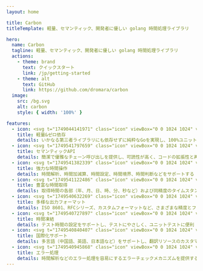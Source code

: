 ```yaml
---
layout: home

title: Carbon
titleTemplate: 軽量、セマンティック、開発者に優しい golang 時間処理ライブラリ

hero:
  name: Carbon
  tagline: 軽量、セマンティック、開発者に優しい golang 時間処理ライブラリ
  actions:
    - theme: brand
      text: クイックスタート
      link: /jp/getting-started
    - theme: alt
      text: GitHub
      link: https://github.com/dromara/carbon
  image:
    src: /bg.svg
    alt: carbon
    style: { width: '100%' }

features:
  - icon: <svg t="1749044141971" class="icon" viewBox="0 0 1024 1024" version="1.1" xmlns="http://www.w3.org/2000/svg" p-id="6043" width="32" height="32"><path d="M868.267 635.733v-249.6c34.133-6.4 61.866-38.4 61.866-74.666 0-42.667-34.133-74.667-74.666-74.667-21.334 0-42.667 10.667-55.467 25.6L586.667 142.933c2.133-6.4 4.266-12.8 4.266-21.333 0-42.667-34.133-74.667-74.666-74.667S441.6 81.067 441.6 121.6c0 6.4 2.133 12.8 2.133 19.2L230.4 262.4c-17.067-17.067-36.267-27.733-57.6-27.733-42.667 0-74.667 34.133-74.667 74.666 0 36.267 25.6 66.134 59.734 74.667v251.733c-34.134 8.534-59.734 38.4-59.734 74.667 0 42.667 34.134 74.667 74.667 74.667 21.333 0 42.667-10.667 55.467-25.6l215.466 119.466c-4.266 8.534-6.4 19.2-6.4 29.867 0 42.667 34.134 74.667 74.667 74.667s74.667-34.134 74.667-74.667c0-10.667-2.134-21.333-6.4-32l215.466-117.333c14.934 14.933 34.134 25.6 57.6 25.6C896 785.067 928 750.933 928 710.4c2.133-38.4-23.467-68.267-59.733-74.667zM558.933 849.067c-8.533-6.4-17.066-10.667-25.6-12.8V646.4h-36.266v189.867C486.4 838.4 475.733 844.8 467.2 851.2L247.467 729.6c2.133-6.4 2.133-12.8 2.133-19.2 0-34.133-23.467-64-55.467-72.533V384c12.8-4.267 23.467-8.533 32-19.2l160 98.133 19.2-29.866-160-98.134c2.134-8.533 4.267-14.933 4.267-23.466 0-6.4-2.133-12.8-2.133-19.2l213.333-121.6c12.8 14.933 34.133 23.466 55.467 23.466S556.8 185.6 569.6 170.667l213.333 121.6c-2.133 6.4-2.133 12.8-2.133 19.2 0 8.533 2.133 14.933 4.267 23.466l-160 98.134 19.2 29.866 157.866-96c8.534 8.534 19.2 14.934 32 19.2V640c-32 8.533-53.333 38.4-53.333 72.533 0 6.4 0 12.8 2.133 17.067l-224 119.467z" fill="#00C1DE" p-id="6044"></path><path d="M443.244 583.475a98.133 98.133 0 1 0 138.779-138.784 98.133 98.133 0 1 0-138.78 138.784z" fill="#00C1DE" p-id="6045"></path></svg>
    title: 軽量&ゼロ依存
    details: いかなる第三者ライブラリにも依存せずに純粋なGoを実現し、100%ユニットでカバー率をテストし、コード品質と安定性を保証する
  - icon: <svg t="1749541797659" class="icon" viewBox="0 0 1024 1024" version="1.1" xmlns="http://www.w3.org/2000/svg" p-id="49413" width="32" height="32"><path d="M0 0m214.38 0l595.24 0q214.38 0 214.38 214.38l0 595.24q0 214.38-214.38 214.38l-595.24 0q-214.38 0-214.38-214.38l0-595.24q0-214.38 214.38-214.38Z" fill="#00CE8C" p-id="49414"></path><path d="M578.78 535.07l-56.07 56.08-89.72-89.71 52.34-52.29-26.17-26.16-52.33 52.33-52.33-52.33-63.58 63.49a172 172 0 0 0-14.95 228l-86 89.71 26.17 26.16 86-86c29.9 26.16 67.28 37.38 104.66 37.38 44.86 0 89.71-18.69 123.35-52.33l63.55-63.55-48.6-48.59 56.07-56.07z m-74.76 164.47c-26.17 26.17-59.81 41.12-93.45 41.12s-67.29-11.21-89.71-37.38l-3.74-3.74c-48.59-48.59-48.59-130.82 3.74-183.16l33.64-33.64L537.66 665.9z m328.9-482.19l-26.13-26.2-82.23 78.5c-29.91-26.17-67.29-37.38-104.67-37.38-44.85 0-89.71 18.69-123.35 52.33l-63.55 59.81 243 243 59.81-59.81a172 172 0 0 0 14.95-228z m-127 280.34l-30 29.91L492.8 344.44l29.91-29.9c26.16-26.17 59.8-41.12 93.45-41.12s67.28 11.21 89.71 37.38l3.73 3.74c52.32 48.61 48.6 130.82-3.68 183.15z m0 0" fill="#FFFFFF" p-id="49415"></path></svg>
    title: セマンティックAPI
    details: 簡潔で優雅なチェーン呼び出しを提供し、可読性が高く、コードの拡張性と再利用性を保証する
  - icon: <svg t="1749541382339" class="icon" viewBox="0 0 1024 1024" version="1.1" xmlns="http://www.w3.org/2000/svg" p-id="38165" width="32" height="32"><path d="M1023.786667 730.1376c0 162.061653-131.37408 293.435733-293.435734 293.435733H293.649067C131.58912 1023.573333 0.213333 892.199253 0.213333 730.1376v-436.701867C0.213333 131.375787 131.590827 0 293.649067 0h436.701866c162.061653 0 293.435733 131.375787 293.435734 293.435733v436.701867z" fill="#61B73D" p-id="38166"></path><path d="M737.046187 440.093013h-1.747627c-12.931413 0-23.548587 3.713707-33.769813 10.043734-8.948053-26.09664-31.70304-44.890453-61.013334-44.890454-12.934827 0-25.285973 3.713707-35.51232 10.038614-8.948053-26.089813-31.714987-44.890453-61.02528-44.890454a66.23744 66.23744 0 0 0-31.45728 7.896747v-67.13856c0-36.565333-27.65824-66.21184-64.493226-66.21184-36.83328 0-66.691413 29.646507-66.691414 66.21184V568.200533l-40.51968-40.349013c-26.04544-25.857707-72.144213-22.176427-94.322346 0-22.173013 22.173013-36.717227 66.809173-4.96128 98.56512L427.784533 811.451733c3.841707 3.812693 8.067413 6.995627 12.511574 9.685334 33.95584 27.702613 72.87296 44.10368 155.15648 44.10368 187.979093 0 205.387093-101.413547 205.387093-226.512214v-132.427093c0.001707-36.56704-26.955093-66.208427-63.793493-66.208427z m28.689066 198.633814c0 105.854293-0.503467 191.6672-170.279253 191.6672-71.924053 0-115.099307-16.04096-147.810987-48.510294L271.31904 606.701227c-15.602347-15.597227-11.675307-35.54304 1.09568-48.315734 12.767573-12.765867 36.210347-13.2096 48.546133-0.96256l57.586347 57.248427 37.889707 37.66272V318.12608c0-17.324373 14.148267-31.36512 31.592106-31.36512s29.3888 14.045867 29.3888 31.36512v212.575573h0.354987a17.344853 17.344853 0 0 0-0.354987 3.4816c0 9.622187 7.8592 17.42336 17.553067 17.42336s17.547947-7.796053 17.547947-17.42336c0-1.191253-0.119467-2.356907-0.349867-3.4816h0.349867v-87.125333c0-17.32096 12.622507-31.361707 30.06976-31.361707 0 0 30.911147-0.41984 30.911146 31.361707v114.998613h0.356694a17.425067 17.425067 0 0 0-0.356694 3.488427c0 9.62048 7.860907 17.42336 17.553067 17.42336s17.54624-7.80288 17.54624-17.42336c0-1.194667-0.121173-2.363733-0.351573-3.488427h0.351573v-80.146773c0-17.32096 12.424533-31.366827 29.87008-31.366827 0 0 31.556267 1.964373 31.556267 31.366827v101.05856h0.354986a17.353387 17.353387 0 0 0-0.354986 3.485013c0 9.622187 7.8592 17.426773 17.55136 17.426774s17.107627-7.804587 17.107626-17.426774c0-1.194667-0.116053-2.36032-0.336213-3.485013h0.336213v-68.998827c0-17.32096 13.013333-31.36512 30.464-31.36512 0 0 30.585173-1.237333 30.585174 31.36512v128.238934zM355.275093 409.87648v-58.554027c-5.573973-12.491093-8.736427-26.2912-8.736426-40.854186 0-55.488853 44.9792-100.473173 100.46976-100.473174 55.487147 0 100.471467 44.98432 100.471466 100.473174 0 7.579307-0.896 14.936747-2.505386 22.029653 12.634453 0.49152 24.040107 5.73952 32.33792 14.158507 3.218773-11.531947 5.111467-23.620267 5.111466-36.18816 0-74.786133-60.63104-135.417173-135.417173-135.417174-74.791253 0-135.41888 60.627627-135.41888 135.417174 0.003413 39.350613 16.889173 74.66496 43.687253 99.408213z m0 0" fill="#FFFFFF" p-id="38167"></path></svg>
    title: 強力な時間操作
    details: 時間解析、時間加減算、時間設定、時間境界、時間判断などをサポートする
  - icon: <svg t="1749541122486" class="icon" viewBox="0 0 1024 1024" version="1.1" xmlns="http://www.w3.org/2000/svg" p-id="22842" width="32" height="32"><path d="M512 512m-512 0a512 512 0 1 0 1024 0 512 512 0 1 0-1024 0Z" fill="#ffbd59" p-id="22843"></path><path d="M497.6 497.6h-126.4c-54.4 0-99.2-44.8-99.2-99.2v-28.8c0-54.4 44.8-99.2 99.2-99.2H400c54.4 0 99.2 44.8 99.2 99.2v128h-1.6z m155.2 0h-126.4v-128c0-54.4 44.8-99.2 99.2-99.2h28.8c54.4 0 99.2 44.8 99.2 99.2V400c-1.6 54.4-46.4 97.6-100.8 97.6zM398.4 752h-28.8c-54.4 0-99.2-44.8-99.2-99.2V624c0-54.4 44.8-99.2 99.2-99.2H496v128c1.6 54.4-43.2 99.2-97.6 99.2z m254.4 0H624c-54.4 0-99.2-44.8-99.2-99.2v-128h126.4c54.4 0 99.2 44.8 99.2 99.2v28.8c1.6 54.4-41.6 99.2-97.6 99.2z" fill="#FFFFFF" p-id="22844"></path></svg>
    title: 豊富な時間取得
    details: 取得時間の各部（年、月、日、時、分、秒など）および同精度のタイムスタンプ
  - icon: <svg t="1749540632269" class="icon" viewBox="0 0 1024 1024" version="1.1" xmlns="http://www.w3.org/2000/svg" p-id="2675" width="32" height="32"><path d="M404.67 189.5c0-59.37 48.13-107.5 107.5-107.5s107.5 48.13 107.5 107.5c0 107.5-86 225.11-107.5 322.5-21.5-98.42-107.5-215-107.5-322.5zM737.72 257.65c51.42-29.69 117.16-12.07 146.85 39.35 29.69 51.42 12.07 117.16-39.35 146.85-93.1 53.75-237.95 38.08-333.04 68.15 74.48-67.83 132.44-200.6 225.54-254.35z" fill="#386BF3" p-id="2676"></path><path d="M845.22 580.15c51.42 29.69 69.03 95.43 39.35 146.85-29.69 51.42-95.43 69.03-146.85 39.35C644.62 712.6 585.76 579.31 512.17 512c95.99 30.59 239.95 14.4 333.05 68.15z" fill="#3D4265" p-id="2677"></path><path d="M619.67 834.5c0 59.37-48.13 107.5-107.5 107.5s-107.5-48.13-107.5-107.5c0-107.5 86-225.11 107.5-322.5 21.5 98.42 107.5 215 107.5 322.5z" fill="#386BF3" p-id="2678"></path><path d="M286.63 766.35c-51.42 29.69-117.16 12.07-146.85-39.35-29.69-51.42-12.07-117.16 39.35-146.85 93.1-53.75 237.95-38.08 333.04-68.15-74.48 67.83-132.44 200.6-225.54 254.35zM179.13 443.85c-51.42-29.69-69.03-95.43-39.35-146.85s95.43-69.03 146.85-39.35C379.73 311.4 438.58 444.69 512.17 512c-95.98-30.59-239.94-14.4-333.04-68.15z" fill="#386BF3" p-id="2679"></path></svg>
    title: 多様な出力フォーマット
    details: ISO 8601、RFCシリーズ、カスタムフォーマットなど、さまざまな精度とフォーマットの時間文字列をオンデマンドで出力
  - icon: <svg t="1749540727897" class="icon" viewBox="0 0 1024 1024" version="1.1" xmlns="http://www.w3.org/2000/svg" p-id="6769" width="32" height="32"><path d="M512 36.571429c262.582857 0 475.428571 212.845714 475.428571 475.428571S774.582857 987.428571 512 987.428571 36.571429 774.582857 36.571429 512 249.417143 36.571429 512 36.571429z m-4.882286 164.571428c-93.220571 0-157.952 75.52-160.182857 169.709714l-0.073143 5.065143v80.658286c-42.569143 0-88.246857 34.139429-90.752 76.982857l-0.109714 3.693714v147.894858c0 43.264 33.499429 80.658286 75.574857 82.761142l3.730286 0.091429H678.948571c42.569143 0 86.546286-36.205714 88.941715-79.177143L768 685.165714V537.234286c0-43.318857-42.788571-78.646857-85.394286-80.585143l-3.657143-0.091429v-80.64c0-96.548571-76.928-174.793143-171.830857-174.793143z m31.707429 365.714286c4.754286 0 8.758857 2.596571 9.581714 5.997714L548.571429 574.171429v95.085714l-0.164572 1.316571c-0.731429 2.980571-3.84 5.339429-7.826286 5.888l-1.755428 0.109715h-53.650286l-1.755428-0.109715c-3.968-0.548571-7.113143-2.907429-7.826286-5.888L475.428571 669.257143v-95.085714l0.164572-1.316572c0.731429-2.980571 3.876571-5.339429 7.844571-5.888l1.737143-0.109714h53.650286zM512 256l3.072 0.054857c57.856 1.828571 104.521143 54.948571 106.569143 121.124572l0.073143 4.534857V457.142857H402.285714v-75.428571l0.036572-3.510857c1.590857-66.304 47.963429-119.771429 105.728-122.130286L512 256z" fill="#FF6010" p-id="6770"></path></svg>
    title: 時間凍結
    details: テスト時間の設定をサポートし、テストにやさしく、ユニットテストに便利
  - icon: <svg t="1749540840407" class="icon" viewBox="0 0 1024 1024" version="1.1" xmlns="http://www.w3.org/2000/svg" p-id="10678" width="32" height="32"><path d="M480.492308 575.015385V905.846154H905.846154V480.492308h-330.830769V433.230769h378.092307v519.876923H433.230769v-378.092307h47.261539z" fill="#7FBCFF" p-id="10679"></path><path d="M126.030769 126.030769V551.384615H551.384615V126.030769H126.030769z m472.615385-47.261538v519.876923H78.769231V78.769231h519.876923z" fill="#007AFF" p-id="10680"></path><path d="M321.693538 196.608h34.028308V250.486154h111.852308v153.757538h-33.083077v-17.32923h-78.769231v105.235692h-34.028308V386.914462H243.239385v17.32923h-33.083077V250.486154h111.53723V196.608zM243.239385 354.776615h78.454153V282.624H243.239385v72.152615z m112.482461 0h78.769231V282.624h-78.769231v72.152615zM801.319385 811.323077h-49.545847l-19.692307-51.2H641.969231l-18.589539 51.2H575.015385l87.827692-225.555692h48.167385l90.308923 225.555692z m-83.849847-89.245539l-31.074461-83.692307-30.444308 83.692307h61.518769z" fill="#007AFF" p-id="10681"></path></svg>
    title: 国際化サポート
    details: 多言語（中国語、英語、日本語など）をサポートし、翻訳リソースのカスタマイズを可能にする
  - icon: <svg t="1749540945868" class="icon" viewBox="0 0 1024 1024" version="1.1" xmlns="http://www.w3.org/2000/svg" p-id="17673" width="32" height="32"><path d="M225 468.6L97.7 341.3c-9.7-9.7-9.7-25.6 0-35.4 9.7-9.7 25.6-9.7 35.4 0l127.3 127.3c9.7 9.7 9.7 25.6 0 35.4-9.8 9.7-25.7 9.7-35.4 0z m69 119.7c0-13.8-11.3-25-25-25H89c-13.7 0-25 11.2-25 25s11.2 25 25 25h180c13.8 0 25-11.2 25-25z m-15.4 143.6c-6.9-11.9-22.2-16-34.2-9.2l-155.9 90c-11.9 6.9-16 22.2-9.2 34.2 6.9 11.9 22.2 16 34.2 9.2l155.9-90c12-7 16.1-22.3 9.2-34.2z m485.1-298.7L891 305.9c9.7-9.7 25.6-9.7 35.4 0 9.7 9.7 9.7 25.6 0 35.4L799 468.6c-9.7 9.7-25.6 9.7-35.4 0-9.6-9.7-9.6-25.7 0.1-35.4zM960 588.3c0-13.8-11.3-25-25-25H755c-13.8 0-25 11.2-25 25s11.3 25 25 25h180c13.8 0 25-11.2 25-25z m-15.4 258.6c6.9-11.9 2.8-27.3-9.2-34.2l-155.9-90c-11.9-6.9-27.3-2.8-34.2 9.2-6.9 11.9-2.8 27.3 9.2 34.2l155.9 90c12 6.8 27.3 2.7 34.2-9.2zM445.4 211.3L332.3 98.1c-7.8-7.8-7.8-20.5 0-28.3 7.8-7.8 20.5-7.8 28.3 0L473.7 183c7.8 7.8 7.8 20.5 0 28.3-7.8 7.7-20.5 7.7-28.3 0z m133.2 0L691.7 98.1c7.8-7.8 7.8-20.5 0-28.3-7.8-7.8-20.5-7.8-28.3 0L550.3 183c-7.8 7.8-7.8 20.5 0 28.3 7.8 7.7 20.5 7.7 28.3 0z" fill="#423F4C" p-id="17674"></path><path d="M512 312m-171 0a171 171 0 1 0 342 0 171 171 0 1 0-342 0Z" fill="#17151E" p-id="17675"></path><path d="M512 935c-98.7 0-188.6-30.4-253.2-85.5C191.6 792 156 712.4 156 619.2c0-96.8 38.4-196.3 105.4-273.1 33.4-38.2 71.6-68.4 113.6-89.6 44-22.2 90.1-33.5 137-33.5 46.9 0 93 11.3 137 33.5 42 21.2 80.2 51.4 113.6 89.6 67 76.8 105.4 176.3 105.4 273.1 0 93.2-35.6 172.8-102.8 230.3C700.6 904.6 610.7 935 512 935z" fill="#F46070" p-id="17676"></path><path d="M512 248c43 0 85.3 10.4 125.7 30.8 39.1 19.8 74.8 47.9 106 83.7 30.5 35 55.7 76.5 72.7 120.2 17.6 45 26.5 90.9 26.5 136.4 0 85.7-32.5 158.7-94.1 211.3-59.9 51.4-144 79.6-236.8 79.6s-176.9-28.2-236.9-79.5C213.5 777.9 181 704.8 181 619.2c0-45.5 8.9-91.4 26.5-136.4 17.1-43.7 42.2-85.3 72.7-120.2 31.2-35.8 66.9-64 106-83.7C426.7 258.4 469 248 512 248m0-50c-210.4 0-381 210.8-381 421.2S301.6 960 512 960s381-130.4 381-340.8S722.4 198 512 198z" fill="#3A3644" p-id="17677"></path><path d="M512 429c-54.1 0-105.2-12.8-147.7-37-34.1-19.4-60.4-45.4-75.6-74.3C353.5 256.5 432.2 223 512 223s158.5 33.5 223.2 94.7c-15.1 28.9-41.4 54.9-75.6 74.3-42.4 24.2-93.5 37-147.6 37z" fill="#423F4C" p-id="17678"></path><path d="M512 248c39.7 0 79 8.9 116.7 26.4 26.2 12.2 51.1 28.2 74.3 47.9-13.4 18.2-32.4 34.7-55.6 48-18.6 10.6-39.4 18.9-61.7 24.6-23.5 6-48.3 9.1-73.6 9.1-25.3 0-50-3.1-73.6-9.1-22.4-5.7-43.1-14-61.7-24.6-23.3-13.3-42.3-29.7-55.6-48 23.2-19.6 48.1-35.7 74.3-47.9C433 256.9 472.3 248 512 248m0-50c-97.2 0-185.8 44.9-253.1 114C290 394 391.5 454 512 454s222-60 253.1-142C697.8 242.9 609.2 198 512 198z" fill="#3A3644" p-id="17679"></path><path d="M654.6 874.6c6.9-31.2 34.7-54.6 67.9-54.6 6.7 0 13.5 1 19.9 2.9-11.9 10.2-25 19.5-38.9 27.9-15.3 9.1-31.6 17.1-48.9 23.8z m-285.6 0c-17.2-6.7-33.6-14.7-48.9-23.8-13.9-8.3-27-17.7-38.9-27.9 6.4-1.9 13.1-2.9 19.9-2.9 33.2 0 61.1 23.4 67.9 54.6zM669.3 654c-52.4 0-95-42.6-95-95s42.6-95 95-95 95 42.6 95 95-42.6 95-95 95z m-315 0c-52.4 0-95-42.6-95-95s42.6-95 95-95 95 42.6 95 95-42.6 95-95 95z" fill="#DD2651" p-id="17680"></path><path d="M669.3 474c46.9 0 85 38.1 85 85s-38.1 85-85 85-85-38.1-85-85 38.1-85 85-85m-315 0c46.9 0 85 38.1 85 85s-38.1 85-85 85-85-38.1-85-85 38.2-85 85-85M307 830.3c17.7 1.7 33.1 11.3 42.9 25.1-8.5-4.1-16.7-8.5-24.6-13.2-6.3-3.8-12.4-7.7-18.3-11.9m409.6 0c-5.9 4.2-12 8.1-18.3 11.9-7.9 4.7-16.1 9.1-24.6 13.2 9.8-13.8 25.2-23.4 42.9-25.1M669.3 454c-58 0-105 47-105 105s47 105 105 105 105-47 105-105-47-105-105-105z m-315 0c-58 0-105 47-105 105s47 105 105 105 105-47 105-105-47-105-105-105z m368.2 356c-43.8 0-79.5 35.6-79.5 79.4 23.4-7.9 45.4-17.9 65.6-30.1 19.2-11.5 36.6-24.7 52.1-39.6-11.5-6.2-24.6-9.7-38.2-9.7z m-421.4 0c-13.6 0-26.7 3.5-38.2 9.8 15.4 14.8 32.9 28 52.1 39.6 20.3 12.1 42.2 22.2 65.6 30.1 0-43.9-35.7-79.5-79.5-79.5z" fill="#8E3850" p-id="17681"></path><path d="M487 427h50v518h-50z" fill="#3A3644" p-id="17682"></path></svg>
    title: エラー処理
    details: 時間解析などのエラー処理を容易にするエラーチェックメカニズムを提供する
---
```


<style>
:root {
  --vp-home-hero-name-color: transparent;
  --vp-home-hero-name-background: -webkit-linear-gradient(120deg, #bd34fe 30%, #41d1ff);

  --vp-home-hero-image-background-image: linear-gradient(-45deg, #bd34fe 50%, #47caff 50%);
  --vp-home-hero-image-filter: blur(44px);
}

@media (min-width: 640px) {
  :root {
    --vp-home-hero-image-filter: blur(56px);
  }
}

@media (min-width: 960px) {
  :root {
    --vp-home-hero-image-filter: blur(68px);
  }
}
</style>